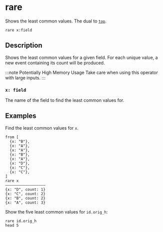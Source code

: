 # rare

Shows the least common values. The dual to [`top`](top.md).

```tql
rare x:field
```

## Description

Shows the least common values for a given field. For each unique value, a new
event containing its count will be produced.

:::note Potentially High Memory Usage
Take care when using this operator with large inputs.
:::

### `x: field`

The name of the field to find the least common values for.

## Examples

Find the least common values for `x`.

```tql
from [
  {x: "B"},
  {x: "A"},
  {x: "A"},
  {x: "B"},
  {x: "A"},
  {x: "D"},
  {x: "C"},
  {x: "C"},
]
rare x
――――――――――――――――――
{x: "D", count: 1}
{x: "C", count: 2}
{x: "B", count: 2}
{x: "A", count: 3}
```

Show the five least common values for `id.orig_h`:

```tql
rare id.orig_h
head 5
```
